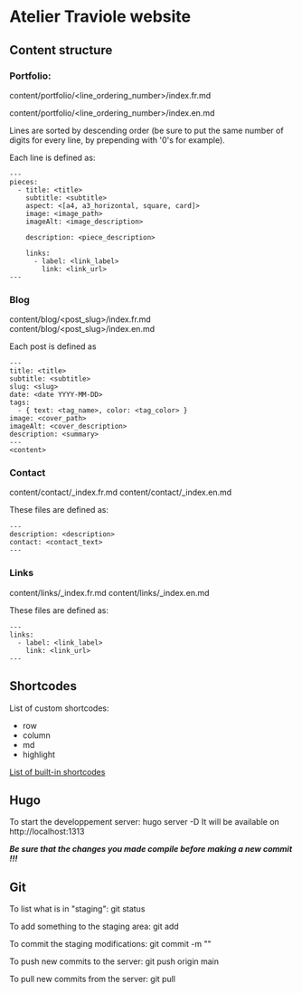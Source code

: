 # Atelier Traviole website

## Content structure

### Portfolio:
  content/portfolio/<line_ordering_number>/index.fr.md

  content/portfolio/<line_ordering_number>/index.en.md

Lines are sorted by descending order (be sure to put the same number of digits for every line, by prepending with '0's for example).

Each line is defined as:

```
---
pieces:
  - title: <title>
    subtitle: <subtitle>
    aspect: <[a4, a3_horizontal, square, card]>
    image: <image_path>
    imageAlt: <image_description>

    description: <piece_description>

    links:
      - label: <link_label>
        link: <link_url>
---
```

### Blog
  content/blog/<post_slug>/index.fr.md
  content/blog/<post_slug>/index.en.md

Each post is defined as

```
---
title: <title>
subtitle: <subtitle>
slug: <slug>
date: <date YYYY-MM-DD>
tags:
  - { text: <tag_name>, color: <tag_color> }
image: <cover_path>
imageAlt: <cover_description>
description: <summary>
---
<content>
```

### Contact
  content/contact/_index.fr.md
  content/contact/_index.en.md

These files are defined as:

```
---
description: <description>
contact: <contact_text>
---
```

### Links
  content/links/_index.fr.md
  content/links/_index.en.md

These files are defined as:

```
---
links:
  - label: <link_label>
    link: <link_url>
---
```

## Shortcodes

List of custom shortcodes:
- row
- column
- md
- highlight

[List of built-in shortcodes](https://gohugo.io/content-management/shortcodes/#use-hugos-built-in-shortcodes)

## Hugo

To start the developpement server:
  hugo server -D
It will be available on http://localhost:1313

***Be sure that the changes you made compile before making a new commit !!!***

## Git

To list what is in "staging":
  git status

To add something to the staging area:
  git add <file>

To commit the staging modifications:
  git commit -m "<message>"

To push new commits to the server:
  git push origin main

To pull new commits from the server:
  git pull
